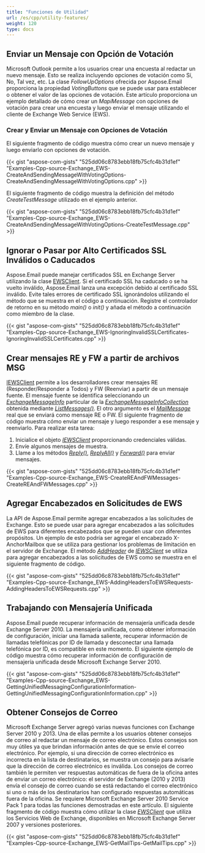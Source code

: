 ```yaml
---
title: "Funciones de Utilidad"
url: /es/cpp/utility-features/
weight: 120
type: docs
---
```


## **Enviar un Mensaje con Opción de Votación**
Microsoft Outlook permite a los usuarios crear una encuesta al redactar un nuevo mensaje. Esto se realiza incluyendo opciones de votación como Sí, No, Tal vez, etc. La clase *FollowUpOptions* ofrecida por Aspose.Email proporciona la propiedad *VotingButtons* que se puede usar para establecer o obtener el valor de las opciones de votación. Este artículo proporciona un ejemplo detallado de cómo crear un *MapiMessage* con opciones de votación para crear una encuesta y luego enviar el mensaje utilizando el cliente de Exchange Web Service (EWS).
### **Crear y Enviar un Mensaje con Opciones de Votación**
El siguiente fragmento de código muestra cómo crear un nuevo mensaje y luego enviarlo con opciones de votación.



{{< gist "aspose-com-gists" "525dd06c8783ebb18fb75cfc4b31d1ef" "Examples-Cpp-source-Exchange_EWS-CreateAndSendingMessageWithVotingOptions-CreateAndSendingMessageWithVotingOptions.cpp" >}}


El siguiente fragmento de código muestra la definición del método *CreateTestMessage* utilizado en el ejemplo anterior.



{{< gist "aspose-com-gists" "525dd06c8783ebb18fb75cfc4b31d1ef" "Examples-Cpp-source-Exchange_EWS-CreateAndSendingMessageWithVotingOptions-CreateTestMessage.cpp" >}}
## **Ignorar o Pasar por Alto Certificados SSL Inválidos o Caducados**
Aspose.Email puede manejar certificados SSL en Exchange Server utilizando la clase [EWSClient](https://apireference.aspose.com/email/cpp/class/aspose.email.clients.exchange.web_service.e_w_s_client). Si el certificado SSL ha caducado o se ha vuelto inválido, Aspose.Email lanza una excepción debido al certificado SSL inválido. Evite tales errores de certificado SSL ignorándolos utilizando el método que se muestra en el código a continuación. Registre el controlador de retorno en su método *main()* o *init()* y añada el método a continuación como miembro de la clase.



{{< gist "aspose-com-gists" "525dd06c8783ebb18fb75cfc4b31d1ef" "Examples-Cpp-source-Exchange_EWS-IgnoringInvalidSSLCertificates-IgnoringInvalidSSLCertificates.cpp" >}}
## **Crear mensajes RE y FW a partir de archivos MSG**
[IEWSClient](https://apireference.aspose.com/email/cpp/class/aspose.email.clients.exchange.web_service.i_e_w_s_client) permite a los desarrolladores crear mensajes RE (Responder/Responder a Todos) y FW (Reenviar) a partir de un mensaje fuente. El mensaje fuente se identifica seleccionando un *[ExchangeMessageInfo](https://apireference.aspose.com/email/cpp/class/aspose.email.clients.exchange.exchange_message_info)* particular de la *[ExchangeMessageInfoCollection](https://apireference.aspose.com/email/cpp/class/aspose.email.clients.exchange.exchange_message_info_collection)* obtenida mediante *[ListMessages()](https://apireference.aspose.com/email/cpp/class/aspose.email.clients.exchange.web_service.i_e_w_s_client#aad8420247acd17cb1d73303ed1982d1e)*. El otro argumento es el *[MailMessage](https://apireference.aspose.com/email/cpp/class/aspose.email.mail_message)* real que se enviará como mensaje RE o FW. El siguiente fragmento de código muestra cómo enviar un mensaje y luego responder a ese mensaje y reenviarlo. Para realizar esta tarea:

1. Inicialice el objeto *[IEWSClient](https://apireference.aspose.com/email/cpp/class/aspose.email.clients.exchange.web_service.i_e_w_s_client)* proporcionando credenciales válidas.
1. Envíe algunos mensajes de muestra.
1. Llame a los métodos *[Reply()](https://apireference.aspose.com/email/cpp/class/aspose.email.clients.exchange.web_service.i_e_w_s_client#a2d925824adc83ffdebeb7d135bd99099)*, *[ReplyAll()](https://apireference.aspose.com/email/cpp/class/aspose.email.clients.exchange.web_service.i_e_w_s_client#ac08b12a3db4f1e20eaaa0d5f99c27c41)* y *[Forward()](https://apireference.aspose.com/email/cpp/class/aspose.email.clients.exchange.web_service.i_e_w_s_client#a1040eb913667b6702b0253e48a48ec27)* para enviar mensajes.



{{< gist "aspose-com-gists" "525dd06c8783ebb18fb75cfc4b31d1ef" "Examples-Cpp-source-Exchange_EWS-CreateREAndFWMessages-CreateREAndFWMessages.cpp" >}}
## **Agregar Encabezados en Solicitudes de EWS**
La API de Aspose.Email permite agregar encabezados a las solicitudes de Exchange. Esto se puede usar para agregar encabezados a las solicitudes de EWS para diferentes encabezados que se pueden usar con diferentes propósitos. Un ejemplo de esto podría ser agregar el encabezado X-AnchorMailbox que se utiliza para gestionar los problemas de limitación en el servidor de Exchange. El método *[AddHeader](https://apireference.aspose.com/email/cpp/class/aspose.email.clients.exchange.web_service.i_e_w_s_client#a93b0dd8364564686a15e720d8e5a4e9f)* de *[IEWSClient](https://apireference.aspose.com/email/cpp/class/aspose.email.clients.exchange.web_service.i_e_w_s_client)* se utiliza para agregar encabezados a las solicitudes de EWS como se muestra en el siguiente fragmento de código.



{{< gist "aspose-com-gists" "525dd06c8783ebb18fb75cfc4b31d1ef" "Examples-Cpp-source-Exchange_EWS-AddingHeadersToEWSRequests-AddingHeadersToEWSRequests.cpp" >}}
## **Trabajando con Mensajería Unificada**
Aspose.Email puede recuperar información de mensajería unificada desde Exchange Server 2010. La mensajería unificada, como obtener información de configuración, iniciar una llamada saliente, recuperar información de llamadas telefónicas por ID de llamada y desconectar una llamada telefónica por ID, es compatible en este momento. El siguiente ejemplo de código muestra cómo recuperar información de configuración de mensajería unificada desde Microsoft Exchange Server 2010.



{{< gist "aspose-com-gists" "525dd06c8783ebb18fb75cfc4b31d1ef" "Examples-Cpp-source-Exchange_EWS-GettingUnifiedMessagingConfigurationInformation-GettingUnifiedMessagingConfigurationInformation.cpp" >}}
## **Obtener Consejos de Correo**
Microsoft Exchange Server agregó varias nuevas funciones con Exchange Server 2010 y 2013. Una de ellas permite a los usuarios obtener consejos de correo al redactar un mensaje de correo electrónico. Estos consejos son muy útiles ya que brindan información antes de que se envíe el correo electrónico. Por ejemplo, si una dirección de correo electrónico es incorrecta en la lista de destinatarios, se muestra un consejo para avisarle que la dirección de correo electrónico es inválida. Los consejos de correo también le permiten ver respuestas automáticas de fuera de la oficina antes de enviar un correo electrónico: el servidor de Exchange (2010 y 2013) envía el consejo de correo cuando se está redactando el correo electrónico si uno o más de los destinatarios han configurado respuestas automáticas fuera de la oficina. Se requiere Microsoft Exchange Server 2010 Service Pack 1 para todas las funciones demostradas en este artículo. El siguiente fragmento de código muestra cómo utilizar la clase *[EWSClient](https://apireference.aspose.com/email/cpp/class/aspose.email.clients.exchange.web_service.e_w_s_client)* que utiliza los Servicios Web de Exchange, disponibles en Microsoft Exchange Server 2007 y versiones posteriores.



{{< gist "aspose-com-gists" "525dd06c8783ebb18fb75cfc4b31d1ef" "Examples-Cpp-source-Exchange_EWS-GetMailTips-GetMailTips.cpp" >}}